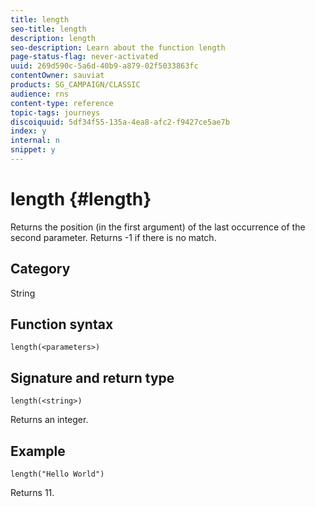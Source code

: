 ```yaml
---
title: length
seo-title: length
description: length
seo-description: Learn about the function length
page-status-flag: never-activated
uuid: 269d590c-5a6d-40b9-a879-02f5033863fc
contentOwner: sauviat
products: SG_CAMPAIGN/CLASSIC
audience: rns
content-type: reference
topic-tags: journeys
discoiquuid: 5df34f55-135a-4ea8-afc2-f9427ce5ae7b
index: y
internal: n
snippet: y
---
```


# length {#length}

Returns the position (in the first argument) of the last occurrence of the second parameter. Returns -1 if there is no match.

## Category

String

## Function syntax

`length(<parameters>)`

## Signature and return type

`length(<string>)`

Returns an integer.

## Example

`length("Hello World")`

Returns 11.
